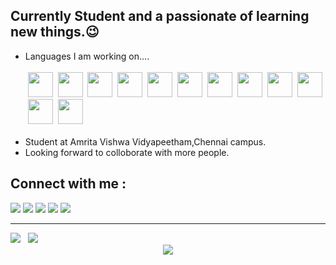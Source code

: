 <html>
<body>
    <h2>Currently Student and a passionate of learning new things.&#128521;</h2>
    <ul>
        <li>Languages I am working on....</li><br>
        <div class="my-workings">
           &nbsp;<a href="https://html.com/" target="_blank"><img width="40" height="40" src="https://img.icons8.com/color/48/000000/html-5--v1.png"/></a>
           &nbsp;<a href="https://www.w3.org/Style/CSS/Overview.en.html" target="_blank"><img width="40" height="40" src="https://img.icons8.com/color/48/000000/css3.png"/></a>
           &nbsp;<a href="https://www.javascript.com/" target="_blank"><img width="40" height="40" src="https://img.icons8.com/dusk/48/000000/javascript-logo.png"/></a>
           &nbsp;<a href="https://www.javascript.com/" target="_blank"><img width="40" height="40" src="https://img.icons8.com/color/48/000000/django.png"/></a>
            &nbsp;<a href="https://www.mongodb.com/" target="_blank"><img width="40" height="40" src="https://img.icons8.com/color/48/000000/mongodb.png"/></a>
           &nbsp;<a href="https://reactjs.org/" target="_blank"><img width="40" height="40" src="https://img.icons8.com/nolan/64/react-native.png"/></a>
            &nbsp;<a href="https://vuejs.org/" target="_blank"><img width="40" height="40" src="https://img.icons8.com/color/48/000000/vue-js.png"/></a>
            &nbsp;<a href="https://www.learn-c.org/" target="_blank"><img width="40" height="40" src="https://img.icons8.com/color/48/000000/c-programming.png"/></a>
            &nbsp;<a href="https://www.mysql.com/" target="_blank"><img width="40" height="40" src="https://img.icons8.com/nolan/64/sql.png"/></a>
            &nbsp;<a href="https://www.java.com/en/" target="_blank"><img width="40" height="40" src="https://img.icons8.com/color/48/000000/java-coffee-cup-logo--v1.png"/></a>
            &nbsp;<a href="https://www.cplusplus.com/" target="_blank"><img width="40" height="40" src="https://img.icons8.com/color/48/000000/c-plus-plus-logo.png"/></a>
            &nbsp;<a href="https://www.python.org/" target="_blank"><img width="40" height="40" src="https://img.icons8.com/color/48/000000/python--v1.png"/></a>
        </div><br>
        <li>Student at Amrita Vishwa Vidyapeetham,Chennai campus.</li>
        <li>Looking forward to colloborate with more people.</li>
    </ul>
        <h2>Connect with me :</h2>
        <div>
            <span><a href="https://www.instagram.com/cool_man_vk/"><img src="https://img.icons8.com/color/48/000000/instagram-new--v1.png"></a></span>
            <span><a href="https://github.com/cool-man-vk"><img src="https://img.icons8.com/color/48/000000/github--v1.png"></a></span>
            <span><a href="https://www.facebook.com/profile.php?id=100025874076108"><img src="https://img.icons8.com/color/48/000000/facebook-new.png"></a></span>
            <span><a href="https://twitter.com/Vignesh73650504"><img src="https://img.icons8.com/color/48/000000/twitter--v1.png"/></a></span>
            <span><a href="https://www.linkedin.com/in/vignesh-kumar-8101581b0/https://www.linkedin.com/in/vignesh-kumar-8101581b0/"><img src="https://img.icons8.com/color/48/000000/linkedin.png"/></a></span>
        </div><hr>
    <span><img src="https://github-readme-stats.vercel.app/api?username=cool-man-vk&show_icons=true&theme=radical"></span>
    <span>&nbsp;&nbsp;<img src="http://github-readme-streak-stats.herokuapp.com?user=cool-man-vk&theme=radical"></span>
    <center><img src="https://github-readme-stats.vercel.app/api/top-langs/?username=cool-man-vk&theme=radical"></center>

</body>
</html>
